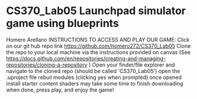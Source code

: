 # CS370_Lab05 Launchpad simulator game using blueprints
Homero Arellano
INSTRUCTIONS TO ACCESS AND PLAY OUR GAME:
Click on our git hub repo link https://github.com/homero272/CS370_Lab05
Clone the repo to your local machine via the instructions provided on canvas (See https://docs.github.com/en/repositories/creating-and-managing-repositories/cloning-a-repository )
Open your finder/file explorer and navigate to the cloned repo (should be called 'CS370_Lab05')
open the .uproject file
rebuil modules (clicking yes when prompted)
once opened install starter content
shaders may take some time to finish downloading
when done, press play, and enjoy the game!
